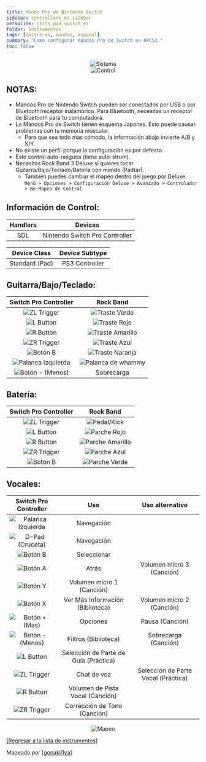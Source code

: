 ```yaml
---
title: Mando Pro de Nintendo Switch
sidebar: controllers_es_sidebar
permalink: ctrls_pad_switch_es
folder: instrumentos
tags: [switch-es, mandos, espanol]
summary: "Como configurar mandos Pro de Switch en RPCS3."
toc: false
---
```


<div align="center"> <img src="https://carlmylo.github.io/docu-rpcs3/images/instruments/plat/switch.png" alt="Sistema" title="Sistema"></div>

<div align="center"> <img src="https://carlmylo.github.io/docu-rpcs3/images/instruments/cont/swiprocontroller.png" alt="Control" title="Control"></div>

## NOTAS:

* Mandos Pro de Nintendo Switch pueden ser conectados por USB o por Bluetooth/receptor inalámbrico. Para Bluetooth, necesitas un receptor de Bluetooth para tu computadora.
* Lo Mandos Pro de Switch tienen esquema Japones. Esto puede causar problemas con tu memoria muscular.
	* Para que sea todo mas cómodo, la información abajo invierte A/B y X/Y. 
* No existe un perfil porque la configuración es por defecto.
* Este control auto-rasguea (tiene auto-strum).
* Necesitas Rock Band 3 Deluxe si quieres tocar Guitarra/Bajo/Teclado/Batería con mando (Padtar).
	- También puedes cambiar el mapeo dentro del juego por Deluxe.  
	`Menú > Opciones > Configuración Deluxe > Avanzado > Controlador > Re-Mapeo de Control`

## Información de Control:

| Handlers | Devices |
|:------------------:|:---------------------:|
| SDL | Nintendo Switch Pro Controller |

| Device Class | Device Subtype |
|:------------------:|:---------------------:|
| Standard (Pad) | PS3 Controller |

## Guitarra/Bajo/Teclado:

| **Switch Pro Controller** | **Rock Band** |
|:------------------:|:---------------------:|
| ![ZL Trigger](https://carlmylo.github.io/docu-rpcs3/images/btns/ctrls/swi/zl.png "ZL Trigger") | ![Traste Verde](https://carlmylo.github.io/docu-rpcs3/images/btns/gtrs/gf.png "Traste Verde") |
| ![L Button](https://carlmylo.github.io/docu-rpcs3/images/btns/ctrls/swi/l.png "L Button") | ![Traste Rojo](https://carlmylo.github.io/docu-rpcs3/images/btns/gtrs/rf.png "Traste Rojo") |
| ![R Button](https://carlmylo.github.io/docu-rpcs3/images/btns/ctrls/swi/r.png "R Button") | ![Traste Amarillo](https://carlmylo.github.io/docu-rpcs3/images/btns/gtrs/yf.png "Traste Amarillo") |
| ![ZR Trigger](https://carlmylo.github.io/docu-rpcs3/images/btns/ctrls/swi/zr.png "RL Trigger") | ![Traste Azul](https://carlmylo.github.io/docu-rpcs3/images/btns/gtrs/bf.png "Traste Azul") |
| ![Botón B](https://carlmylo.github.io/docu-rpcs3/images/btns/ctrls/swi/b.png "Botón B") | ![Traste Naranja](https://carlmylo.github.io/docu-rpcs3/images/btns/gtrs/of.png "Traste Naranja") |
| ![Palanca Izquierda](https://carlmylo.github.io/docu-rpcs3/images/btns/ctrls/swi/ls.png "Palanca Izquierda") | ![Palanca de whammy](https://carlmylo.github.io/docu-rpcs3/images/btns/gtrs/wb.png "Palanca de whammy") |
| ![Botón - (Menos)](https://carlmylo.github.io/docu-rpcs3/images/btns/ctrls/swi/minus.png "Botón - (Menos)") | Sobrecarga |

## Batería:

| **Switch Pro Controller** | **Rock Band** |
|:------------------:|:---------------------:|
| ![ZL Trigger](https://carlmylo.github.io/docu-rpcs3/images/btns/ctrls/swi/zl.png "ZL Trigger") | ![Pedal/Kick](https://carlmylo.github.io/docu-rpcs3/images/btns/drms/rb/kp.png "Pedal/Kick") |
| ![L Button](https://carlmylo.github.io/docu-rpcs3/images/btns/ctrls/swi/l.png "L Button") | ![Parche Rojo](https://carlmylo.github.io/docu-rpcs3/images/btns/drms/rb/rp.png "Parche Rojo") |
| ![R Button](https://carlmylo.github.io/docu-rpcs3/images/btns/ctrls/swi/r.png "R Button") | ![Parche Amarillo](https://carlmylo.github.io/docu-rpcs3/images/btns/drms/rb/yp.png "Parche Amarillo") |
| ![ZR Trigger](https://carlmylo.github.io/docu-rpcs3/images/btns/ctrls/swi/zr.png "RL Trigger") | ![Parche Azul](https://carlmylo.github.io/docu-rpcs3/images/btns/drms/rb/bp.png "Parche Azul") |
| ![Botón B](https://carlmylo.github.io/docu-rpcs3/images/btns/ctrls/swi/b.png "Botón B") | ![Parche Verde](https://carlmylo.github.io/docu-rpcs3/images/btns/drms/rb/gp.png "Parche Verde") |

## Vocales:

| **Switch Pro Controller** | **Uso**                         | **Uso alternativo**         |
|:---------------------:|:-------------------------------:|:-------------------:|
| ![Palanca Izquierda](https://carlmylo.github.io/docu-rpcs3/images/btns/ctrls/swi/ls.png "Palanca Izquierda") | Navegación | |
| ![D-Pad (Cruceta)](https://carlmylo.github.io/docu-rpcs3/images/btns/ctrls/swi/dpad.png "D-Pad (Cruceta)") | Navegación | |
| ![Botón B](https://carlmylo.github.io/docu-rpcs3/images/btns/ctrls/swi/b.png "Botón B") | Seleccionar | |
| ![Botón A](https://carlmylo.github.io/docu-rpcs3/images/btns/ctrls/swi/a.png "Botón A") | Atrás | Volumen micro 3 (Canción) |
| ![Botón Y](https://carlmylo.github.io/docu-rpcs3/images/btns/ctrls/swi/y.png "Botón Y") | Volumen micro 1 (Canción) | |
| ![Botón X](https://carlmylo.github.io/docu-rpcs3/images/btns/ctrls/swi/x.png "Botón X") | Ver Más Información (Biblioteca) | Volumen micro 2 (Canción) |
| ![Botón + (Mas)](https://carlmylo.github.io/docu-rpcs3/images/btns/ctrls/swi/plus.png "Botón + (Mas)") | Opciones | Pausa (Canción) |
| ![Botón - (Menos)](https://carlmylo.github.io/docu-rpcs3/images/btns/ctrls/swi/minus.png "Botón - (Menos)") | Filtros (Biblioteca) | Sobrecarga (Canción) |
| ![L Button](https://carlmylo.github.io/docu-rpcs3/images/btns/ctrls/swi/l.png "L Button") | Selección de Parte de Guía (Práctica) | |
| ![ZL Trigger](https://carlmylo.github.io/docu-rpcs3/images/btns/ctrls/swi/zl.png "ZL Trigger") | Chat de voz | Selección de Parte Vocal (Práctica) |
| ![R Button](https://carlmylo.github.io/docu-rpcs3/images/btns/ctrls/swi/r.png "R Button") | Volumen de Pista Vocal (Canción) | |
| ![ZR Trigger](https://carlmylo.github.io/docu-rpcs3/images/btns/ctrls/swi/zr.png "RL Trigger") | Corrección de Tono (Canción) | |

<div align="center"> <img src="https://carlmylo.github.io/docu-rpcs3/images/instruments/maps/padswipromapping.png" alt="Mapeo" title="Mapeo"></div>

[[Regresar a la lista de instrumentos]](https://carlmylo.github.io/docu-rpcs3/ctrls_es#lista-de-instrumentos)

Mapeado por [[gonakil1ya]](https://linktr.ee/Gonakil1ya)